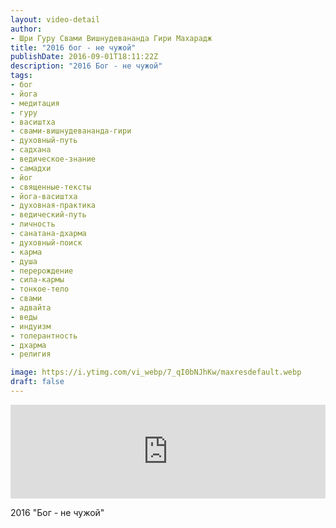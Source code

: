 ```yaml
---
layout: video-detail
author:
- Шри Гуру Свами Вишнудевананда Гири Махарадж
title: "2016 бог - не чужой"
publishDate: 2016-09-01T18:11:22Z
description: "2016 Бог - не чужой"
tags: 
- бог
- йога
- медитация
- гуру
- васиштха
- свами-вишнудевананда-гири
- духовный-путь
- садхана
- ведическое-знание
- самадхи
- йог
- священные-тексты
- йога-васиштха
- духовная-практика
- ведический-путь
- личность
- санатана-дхарма
- духовный-поиск
- карма
- душа
- перерождение
- сила-кармы
- тонкое-тело
- свами
- адвайта
- веды
- индуизм
- толерантность
- дхарма
- религия

image: https://i.ytimg.com/vi_webp/7_qI0bNJhKw/maxresdefault.webp
draft: false
---
```


<iframe width="100%" src="https://www.youtube.com/embed/7_qI0bNJhKw" frameborder="0" allowfullscreen=""></iframe> 

 2016 "Бог - не чужой"

  

 